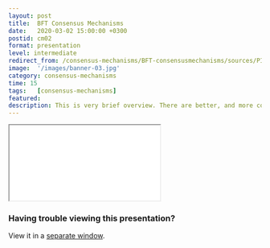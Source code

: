 ```yaml
---
layout: post
title:  BFT Consensus Mechanisms
date:   2020-03-02 15:00:00 +0300
postid: cm02
format: presentation
level: intermediate
redirect_from: /consensus-mechanisms/BFT-consensusmechanisms/sources/PITCHME.link.html
image:  '/images/banner-03.jpg'
category: consensus-mechanisms
time: 15
tags:   [consensus-mechanisms]
featured:
description: This is very brief overview. There are better, and more complete introductions out there
---
```


<iframe class="tlu-iframe" src="/images/consensus-mechanisms/bft-consensusmechanisms/PITCHME.html"></iframe>

### Having trouble viewing this presentation?

View it in a [separate window](/images/consensus-mechanisms/bft-consensusmechanisms/PITCHME.html).
